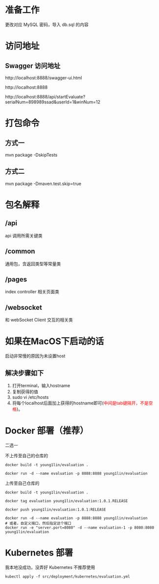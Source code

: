 # 准备工作

更改对应 MySQL 密码，导入 db.sql 的内容


# 访问地址
## Swagger 访问地址
http://localhost:8888/swagger-ui.html

http://localhost:8888

http://localhost:8888/api/startEvaluate?serialNum=898989ssad&userId=1&winNum=12

# 打包命令

## 方式一
mvn package -DskipTests
## 方式二
mvn package -Dmaven.test.skip=true

# 包名解释
## /api
api 调用所需关键类
## /common
通用包，含返回类型等常量类
## /pages
index controller 相关页面类
## /websocket
和 webSocket Client 交互的相关类
# 如果在MacOS下启动的话
启动非常慢的原因为未设置host
## 解决步骤如下
1.  打开terminal，输入hostname
2.  复制获得的值
3.  sudo vi /etc/hosts
4.  将每个localhost后面加上获得的hostname即可(<font color='red'>中间是tab键隔开，不是空格</font>)。

# Docker 部署（推荐）
二选一

不上传至自己的仓库的
```shell script
docker build -t young1lin/evaluation .

docker run -d --name evaluation -p 8888:8888 young1lin/evaluation
```
上传至自己仓库的
```shell script
docker build -t young1lin/evaluation .

docker tag evaluation young1lin/evaluation:1.0.1.RELEASE

docker push young1lin/evaluation:1.0.1:RELEASE

docker run -d --name evaluation -p 8888:8888 young1lin/evaluation
# 或者，自定义端口，然后指定这个端口
docker run -e "server.port=8080" -d --name evaluation-1 -p 8080:8080 young1lin/evaluation
```

# Kubernetes 部署
我本地没成功，没弄好 Kubernetes 不推荐使用
```shell script
kubectl apply -f src/deployment/kubernetes/evaluation.yml
```